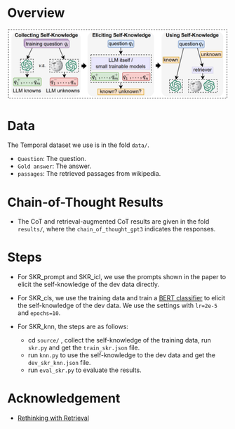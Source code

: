 # Overview
![Method_overview](figs/skr.png)

# Data
The Temporal dataset we use is in the fold `data/`.
- `Question`: The question.
- `Gold answer`: The answer.
- `passages`: The retrieved passages from wikipedia.

# Chain-of-Thought Results
- The CoT and retrieval-augmented CoT results are given in the fold `results/`, where the `chain_of_thought_gpt3` indicates the responses.

# Steps
- For SKR_prompt and SKR_icl, we use the prompts shown in the paper to elicit the self-knowledge of the dev data directly.

- For SKR_cls, we use the training data and train a [BERT classifier](https://github.com/huggingface/transformers/tree/main/examples/pytorch/text-classification) to elicit the self-knowledge of the dev data. We use the settings with `lr=2e-5` and `epochs=10`.

- For SKR_knn, the steps are as follows:
    - cd `source/` , collect the self-knowledge of the training data, run `skr.py` and get the `train_skr.json` file.
    - run `knn.py` to use the self-knowledge to the dev data and get the `dev_skr_knn.json` file.
    - run `eval_skr.py` to evaluate the results.


# Acknowledgement
- [Rethinking with Retrieval](https://github.com/HornHehhf/RR)
